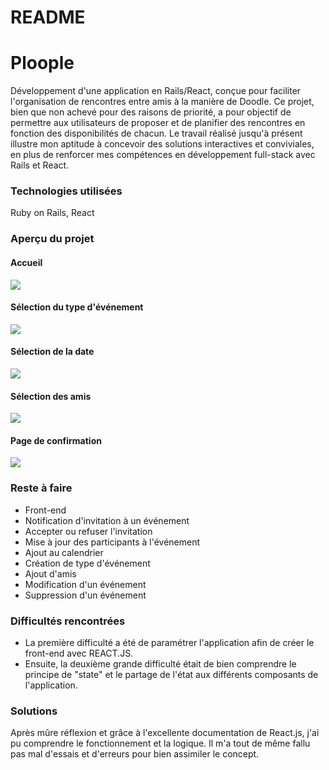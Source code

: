 # README
<h1>Ploople</h1>

<section>
Développement d'une application en Rails/React, conçue pour faciliter l'organisation de rencontres entre amis à la manière de Doodle. Ce projet, bien que non achevé pour des raisons de priorité, a pour objectif de permettre aux utilisateurs de proposer et de planifier des rencontres en fonction des disponibilités de chacun. Le travail réalisé jusqu'à présent illustre mon aptitude à concevoir des solutions interactives et conviviales, en plus de renforcer mes compétences en développement full-stack avec Rails et React.
</section>

<h3>Technologies utilisées</h3>
Ruby on Rails, React

<h3>Aperçu du projet</h3>
<h4>Accueil</h4>
<img src="https://github.com/konis1/ploople-api/assets/100082476/8da6cb31-5bac-431f-970f-41e0ee3c89d9">
<h4>Sélection du type d'événement</h4>
<img src="https://github.com/konis1/ploople-api/assets/100082476/a9809345-04da-4492-bb35-668bef82e084">
<h4>Sélection de la date</h4>
<img src="https://github.com/konis1/ploople-api/assets/100082476/3b187610-3a12-4387-b9c5-3ac227cf39c8">
<h4>Sélection des amis</h4>
<img src="https://github.com/konis1/ploople-api/assets/100082476/551d2e11-d748-460b-abd2-d41f9c11e25a">
<h4>Page de confirmation</h4>
<img src="https://github.com/konis1/ploople-api/assets/100082476/f2858c77-9c22-4f40-bbbd-97d11ce05297">

<h3>Reste à faire</h3>
<ul>
  <li>Front-end</li>
  <li>Notification d'invitation à un événement</li>
  <li>Accepter ou refuser l'invitation</li>
  <li>Mise à jour des participants à l'événement</li>
  <li>Ajout au calendrier</li>
  <li>Création de type d'événement</li>
  <li>Ajout d'amis</li>
  <li>Modification d'un événement</li>
  <li>Suppression d'un événement</li>
</ul>

<h3>Difficultés rencontrées</h3>
<ul>
  <li>La première difficulté a été de paramétrer l'application afin de créer le front-end avec REACT.JS.</li>
  <li>Ensuite, la deuxième grande difficulté était de bien comprendre le principe de "state" et le partage de l'état aux différents composants de l'application.</li>
</ul>

<h3>Solutions</h3>
<p>Après mûre réflexion et grâce à l'excellente documentation de React.js, j'ai pu comprendre le fonctionnement et la logique. Il m'a tout de même fallu pas mal d'essais et d'erreurs pour bien assimiler le concept.</p>
